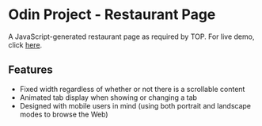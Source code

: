 # Odin Project - Restaurant Page

A JavaScript-generated restaurant page as required by TOP. For live demo, click [here](https://dziubenzo.github.io/restaurant-page).

## Features

- Fixed width regardless of whether or not there is a scrollable content
- Animated tab display when showing or changing a tab
- Designed with mobile users in mind (using both portrait and landscape modes to browse the Web)
